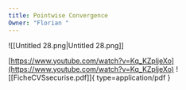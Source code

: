```yaml
---
title: Pointwise Convergence
Owner: "Florian "
---
```

![[Untitled 28.png|Untitled 28.png]]

[https://www.youtube.com/watch?v=Kq_KZpljeXo](https://www.youtube.com/watch?v=Kq_KZpljeXo)
![[FicheCVSsecurise.pdf]]{ type=application/pdf }

